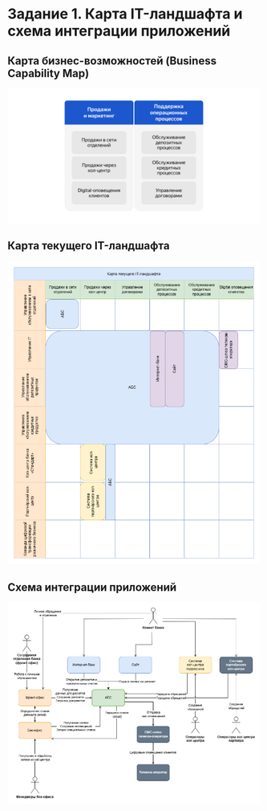 # Задание 1. Карта IT-ландшафта и схема интеграции приложений

## Карта бизнес-возможностей (Business Capability Map)
![](/Task1/business_capability_map.png)

## Карта текущего IT-ландшафта
![](/Task1/IT-landscape-map.png)

## Схема интеграции приложений
![](/Task1/integration-diagram.png)
